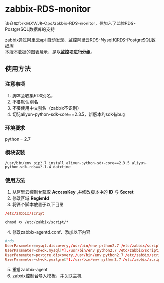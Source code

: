 # zabbix-RDS-monitor
该仓库fork自XWJR-Ops/zabbix-RDS-monitor，但加入了监控RDS-PostgreSQL数据库的支持
   
zabbix通过阿里云api 自动发现、监控阿里云RDS-Mysql和RDS-PostgreSQL数据库      
本版本数据的图表展示，是以**监控项进行分组**。
## 使用方法
### 注意事项
1. 脚本会收集RDS别名，
2. 不要默认别名
3. 不要使用中文别名（zabbix不识别）
4. 切记aliyun-python-sdk-core==2.3.5，新版本的sdk有bug
### 环境要求
python = 2.7
### 模块安装
```shell
/usr/bin/env pip2.7 install aliyun-python-sdk-core==2.3.5 aliyun-python-sdk-rds==2.1.4 datetime
```
### 使用方法
1. 从阿里云控制台获取 **AccessKey** ,并修改脚本中的 **ID** 与 **Secret**
2. 修改区域 **RegionId**
3. 将两个脚本放置于以下目录
```conf
/etc/zabbix/script
```
```shell
chmod +x /etc/zabbix/script/*
```
4. 修改zabbix-agentd.conf，添加以下内容
```conf
#rds
UserParameter=mysql.discovery,/usr/bin/env python2.7 /etc/zabbix/script/discovery_mysql.py
UserParameter=check.mysql[*],/usr/bin/env python2.7 /etc/zabbix/script/check_mysql.py $1 $2 $3
UserParameter=postgre.discovery,/usr/bin/env python2.7 /etc/zabbix/script/discovery_postgre.py
UserParameter=check.postgre[*],/usr/bin/env python2.7 /etc/zabbix/script/check_postgre.py $1 $2 $3
```
5. 重启zabbix-agent
6. zabbix控制台导入模板，并关联主机
